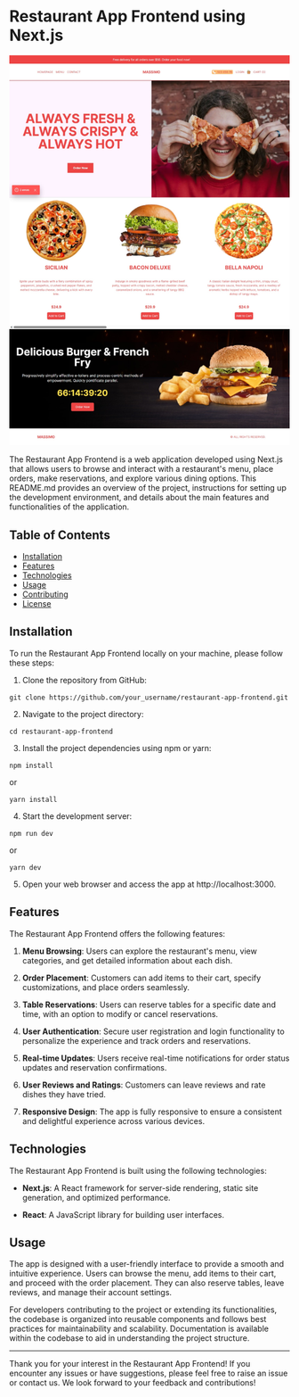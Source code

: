 # Restaurant App Frontend using Next.js

![Restaurant App Logo](./public/rest-img.jpeg)

The Restaurant App Frontend is a web application developed using Next.js that allows users to browse and interact with a restaurant's menu, place orders, make reservations, and explore various dining options. This README.md provides an overview of the project, instructions for setting up the development environment, and details about the main features and functionalities of the application.

## Table of Contents

- [Installation](#installation)
- [Features](#features)
- [Technologies](#technologies)
- [Usage](#usage)
- [Contributing](#contributing)
- [License](#license)

## Installation

To run the Restaurant App Frontend locally on your machine, please follow these steps:

1. Clone the repository from GitHub:

```
git clone https://github.com/your_username/restaurant-app-frontend.git
```

2. Navigate to the project directory:

```
cd restaurant-app-frontend
```

3. Install the project dependencies using npm or yarn:

```
npm install
```
or
```
yarn install
```

4. Start the development server:

```
npm run dev
```
or
```
yarn dev
```

5. Open your web browser and access the app at http://localhost:3000.

## Features

The Restaurant App Frontend offers the following features:

1. **Menu Browsing**: Users can explore the restaurant's menu, view categories, and get detailed information about each dish.

2. **Order Placement**: Customers can add items to their cart, specify customizations, and place orders seamlessly.

3. **Table Reservations**: Users can reserve tables for a specific date and time, with an option to modify or cancel reservations.

4. **User Authentication**: Secure user registration and login functionality to personalize the experience and track orders and reservations.

5. **Real-time Updates**: Users receive real-time notifications for order status updates and reservation confirmations.

6. **User Reviews and Ratings**: Customers can leave reviews and rate dishes they have tried.

7. **Responsive Design**: The app is fully responsive to ensure a consistent and delightful experience across various devices.

## Technologies

The Restaurant App Frontend is built using the following technologies:

- **Next.js**: A React framework for server-side rendering, static site generation, and optimized performance.

- **React**: A JavaScript library for building user interfaces.

## Usage

The app is designed with a user-friendly interface to provide a smooth and intuitive experience. Users can browse the menu, add items to their cart, and proceed with the order placement. They can also reserve tables, leave reviews, and manage their account settings.

For developers contributing to the project or extending its functionalities, the codebase is organized into reusable components and follows best practices for maintainability and scalability. Documentation is available within the codebase to aid in understanding the project structure.

---

Thank you for your interest in the Restaurant App Frontend! If you encounter any issues or have suggestions, please feel free to raise an issue or contact us. We look forward to your feedback and contributions!
